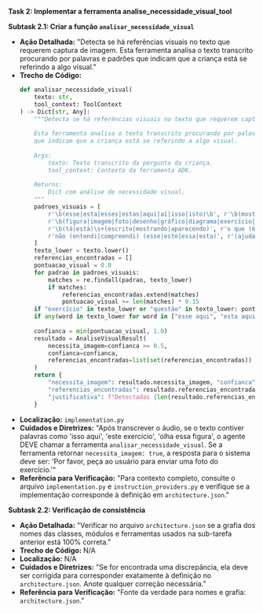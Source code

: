 **Task 2: Implementar a ferramenta analise_necessidade_visual_tool**

**Subtask 2.1: Criar a função `analisar_necessidade_visual`**
-   **Ação Detalhada:** "Detecta se há referências visuais no texto que requerem captura de imagem. Esta ferramenta analisa o texto transcrito procurando por palavras e padrões que indicam que a criança está se referindo a algo visual."
-   **Trecho de Código:**
    ```python
    def analisar_necessidade_visual(
        texto: str,
        tool_context: ToolContext
    ) -> Dict[str, Any]:
        """Detecta se há referências visuais no texto que requerem captura de imagem.
        
        Esta ferramenta analisa o texto transcrito procurando por palavras e padrões
        que indicam que a criança está se referindo a algo visual.
        
        Args:
            texto: Texto transcrito da pergunta da criança.
            tool_context: Contexto da ferramenta ADK.
            
        Returns:
            Dict com análise de necessidade visual.
        """
        padroes_visuais = [
            r'\b(esse|esta|esses|estas|aqui|aí|isso|isto)\b', r'\b(mostr\w+|ve[jr]|olh\w+|observ\w+)\b',
            r'\b(figura|imagem|foto|desenho|gráfico|diagrama|exercício|questão|problema)\b',
            r'\b(tá|está)\s+(escrito|mostrando|aparecendo)', r'o que (é|significa|quer dizer) (isso|isto)',
            r'não (entendi|compreendi) (esse|este|essa|esta)', r'(ajuda|me ajude|help) com (isso|este|esse)',
        ]
        texto_lower = texto.lower()
        referencias_encontradas = []
        pontuacao_visual = 0.0
        for padrao in padroes_visuais:
            matches = re.findall(padrao, texto_lower)
            if matches:
                referencias_encontradas.extend(matches)
                pontuacao_visual += len(matches) * 0.15
        if "exercício" in texto_lower or "questão" in texto_lower: pontuacao_visual += 0.3
        if any(word in texto_lower for word in ["esse aqui", "esta aqui", "isso aqui"]): pontuacao_visual += 0.4
        
        confianca = min(pontuacao_visual, 1.0)
        resultado = AnaliseVisualResult(
            necessita_imagem=confianca >= 0.5,
            confianca=confianca,
            referencias_encontradas=list(set(referencias_encontradas))
        )
        return {
            "necessita_imagem": resultado.necessita_imagem, "confianca": resultado.confianca,
            "referencias_encontradas": resultado.referencias_encontradas,
            "justificativa": f"Detectadas {len(resultado.referencias_encontradas)} referências visuais"
        }
    ```
-   **Localização:** `implementation.py`
-   **Cuidados e Diretrizes:** "Após transcrever o áudio, se o texto contiver palavras como 'isso aqui', 'este exercício', 'olha essa figura', o agente DEVE chamar a ferramenta `analisar_necessidade_visual`. Se a ferramenta retornar `necessita_imagem: true`, a resposta para o sistema deve ser: 'Por favor, peça ao usuário para enviar uma foto do exercício.'"
-   **Referência para Verificação:** "Para contexto completo, consulte o arquivo `implementation.py` e `instruction_providers.py` e verifique se a implementação corresponde à definição em `architecture.json`."

**Subtask 2.2: Verificação de consistência**
-   **Ação Detalhada:** "Verificar no arquivo `architecture.json` se a grafia dos nomes das classes, módulos e ferramentas usados na sub-tarefa anterior está 100% correta."
-   **Trecho de Código:** N/A
-   **Localização:** N/A
-   **Cuidados e Diretrizes:** "Se for encontrada uma discrepância, ela deve ser corrigida para corresponder exatamente à definição no `architecture.json`. Anote qualquer correção necessária."
-   **Referência para Verificação:** "Fonte da verdade para nomes e grafia: `architecture.json`."